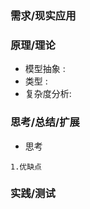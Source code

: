 ### **需求/现实应用**

### **原理/理论**
   + 模型抽象 :
   + 类型     :
   + 复杂度分析:
   
### **思考/总结/扩展**
+ 思考

```
1.优缺点
```
### **实践/测试**

